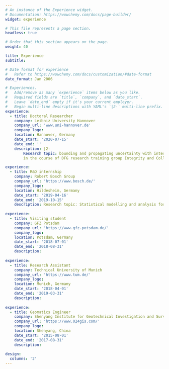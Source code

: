 ```yaml
---
# An instance of the Experience widget.
# Documentation: https://wowchemy.com/docs/page-builder/
widget: experience

# This file represents a page section.
headless: true

# Order that this section appears on the page.
weight: 40

title: Experience
subtitle:

# Date format for experience
#   Refer to https://wowchemy.com/docs/customization/#date-format
date_format: Jan 2006

# Experiences.
#   Add/remove as many `experience` items below as you like.
#   Required fields are `title`, `company`, and `date_start`.
#   Leave `date_end` empty if it's your current employer.
#   Begin multi-line descriptions with YAML's `|2-` multi-line prefix.
experience:
  - title: Doctoral Researcher
    company: Leibniz University Hannover
    company_url: 'www.uni-hannover.de'
    company_logo: 
    location: Hannover, Germany
    date_start: '2020-07-15'
    date_end: ''
    description: |2-
        Research topic: bounding and propagating uncertainty with interval mathematics 
        in the course of DFG research training group Integrity and Collaboration in Dynamic Sensor Networks (i.c.sens).

experience:
  - title: R&D internship
    company: Robert Bosch Group
    company_url: 'https://www.bosch.de/'
    company_logo: 
    location: Hildesheim, Germany
    date_start: '2019-04-16'
    date_end: '2019-10-15'
    description: Research topic: Statistical modelling and analysis for GNSS positioning accuracy in urban area
    
experience:
  - title: Visiting student
    company: GFZ Potsdam
    company_url: 'https://www.gfz-potsdam.de/'
    company_logo: 
    location: Potsdam, Germany
    date_start: '2018-07-01'
    date_end: '2018-08-31'
    description: 
    
experience:
  - title: Research Assistant
    company: Technical University of Munich
    company_url: 'https://www.tum.de/'
    company_logo: 
    location: Munich, Germany
    date_start: '2018-04-01'
    date_end: '2019-03-31'
    description: 
   
experience:
  - title: Geomatics Engineer
    company: Shenyang Institute for Geotechnical Investigation and Surveying
    company_url: 'https://www.024gis.com/'
    company_logo: 
    location: Shenyang, China
    date_start: '2015-08-01'
    date_end: '2017-08-31'
    description: 
    
design:
  columns: '2'
---
```

